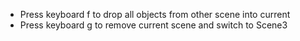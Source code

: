 - Press keyboard f to drop all objects from other scene into current
- Press keyboard g to remove current scene and switch to Scene3
